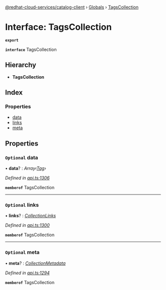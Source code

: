 [@redhat-cloud-services/catalog-client](../README.md) › [Globals](../globals.md) › [TagsCollection](tagscollection.md)

# Interface: TagsCollection

**`export`** 

**`interface`** TagsCollection

## Hierarchy

* **TagsCollection**

## Index

### Properties

* [data](tagscollection.md#optional-data)
* [links](tagscollection.md#optional-links)
* [meta](tagscollection.md#optional-meta)

## Properties

### `Optional` data

• **data**? : *Array‹[Tag](tag.md)›*

*Defined in [api.ts:1306](https://github.com/RedHatInsights/javascript-clients/blob/master/packages/catalog/api.ts#L1306)*

**`memberof`** TagsCollection

___

### `Optional` links

• **links**? : *[CollectionLinks](collectionlinks.md)*

*Defined in [api.ts:1300](https://github.com/RedHatInsights/javascript-clients/blob/master/packages/catalog/api.ts#L1300)*

**`memberof`** TagsCollection

___

### `Optional` meta

• **meta**? : *[CollectionMetadata](collectionmetadata.md)*

*Defined in [api.ts:1294](https://github.com/RedHatInsights/javascript-clients/blob/master/packages/catalog/api.ts#L1294)*

**`memberof`** TagsCollection
